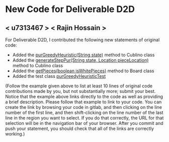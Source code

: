 # New Code for Deliverable D2D

## < u7313467 > < Rajin Hossain >

For Deliverable D2D, I contributed the following new statements of original code:

- Added the [purGreedyHeuristic(String state)](https://gitlab.cecs.anu.edu.au/u7313467/comp1140-ass2-tue09q/-/blob/master/src/comp1140/ass2/Cublino.java#L458-477) method to Cublino class
- Added the [generateStepPur(String state, Location pieceLocation)](https://gitlab.cecs.anu.edu.au/u7313467/comp1140-ass2-tue09q/-/blob/master/src/comp1140/ass2/Cublino.java#L418-455) method to Cublino class 
- Added the [getPieces(boolean isWhitePieces)](https://gitlab.cecs.anu.edu.au/u7313467/comp1140-ass2-tue09q/-/blob/master/src/comp1140/ass2/core/Board.java#L41-58) method to Board class 
- Added the test class [purGreedyHeuristicTest](https://gitlab.cecs.anu.edu.au/u7313467/comp1140-ass2-tue09q/-/blob/master/tests/comp1140/ass2/purGreedyHeuristicTest.java)

(Follow the example given above to list at least 10 lines of original code contributions made by you, but not substantially more; submit your best. Notice that the example above links directly to the code as well as providing a brief description.   Please follow that example to link to your code.  You can create the link by browsing your code in gitlab, and then clicking on the line number of the first line, and then shift-clicking on the line number of the last line in the region you want to select.  If you do that correctly, the URL for that selection will be in the navigation bar of your browser.  After you commit and push your statement, you should check that all of the links are correctly working.)
